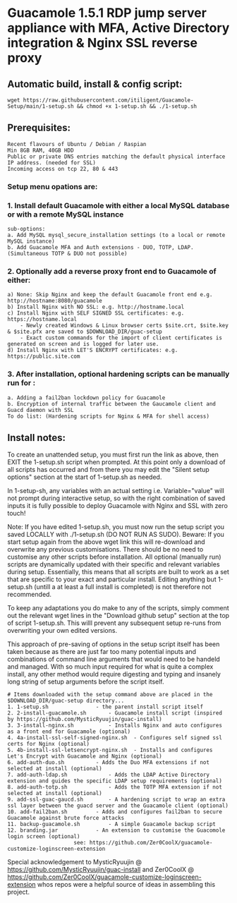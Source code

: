# Guacamole 1.5.1 RDP jump server appliance with MFA, Active Directory integration & Nginx SSL reverse proxy

## Automatic build, install & config script:

    wget https://raw.githubusercontent.com/itiligent/Guacamole-Setup/main/1-setup.sh && chmod +x 1-setup.sh && ./1-setup.sh

## Prerequisites:

	Recent flavours of Ubuntu / Debian / Raspian 
 	Min 8GB RAM, 40GB HDD
	Public or private DNS entries matching the default physical interface IP address. (needed for SSL) 
	Incoming access on tcp 22, 80 & 443

### Setup menu opations are:
	
### 1. Install default Guacamole with either a local MySQL database or with a remote MySQL instance 
	sub-options:
	a. Add MySQL mysql_secure_installation settings (to a local or remote MySQL instance)
	b. Add Guacamole MFA and Auth extensions - DUO, TOTP, LDAP. (Simultaneous TOTP & DUO not possible)
	
	
### 2. Optionally add a reverse proxy front end to Guacamole of either:
	a) None: Skip Nginx and keep the default Guacamole front end e.g. http://hostname:8080/guacamole
	b) Install Nginx with NO SSL: e.g. http://hostname.local
	c) Install Nginx with SELF SIGNED SSL certificates: e.g. https://hostname.local
		- Newly created Windows & Linux browser certs $site.crt, $site.key & $site.pfx are saved to $DOWNLOAD_DIR/guac-setup
		- Exact custom commands for the import of client certificates is generated on screen and is logged for later use.
	d) Install Nginx with LET'S ENCRYPT certificates: e.g. https://public.site.com
	
### 3. After installation, optional hardening scripts can be manually run for :
	a. Adding a fail2ban lockdown policy for Guacamole
	b. Encryption of internal traffic between the Gaucamole client and Guacd daemon with SSL 
	To do list: (Hardening scripts for Nginx & MFA for shell access)

## Install notes:

To create an unattended setup, you must first run the link as above, then EXIT the 1-setup.sh script when prompted.
At this point only a download of all scripts has occurred and from there you may edit the "Silent setup options" 
section at the start of 1-setup.sh as needed. 

In 1-setup-sh, any variables with an actual setting i.e. Variable="value" will not prompt during interactive setup, 
so with the right combination of saved inputs it is fully possible to deploy Guacamole with Nginx and SSL with zero touch!

Note: If you have edited 1-setup.sh, you must now run the setup script you saved LOCALLY with ./1-setup.sh (DO NOT RUN AS SUDO). 
Beware: If you start setup again from the above wget link this will re-download and overwrite any previous customisations. 
There should be no need to customise any other scripts before installation. All optional (manually run) scripts are 
dynamically updated with their specific and relevant variables during setup. Essentially, this means that all scripts are built 
to work as a set that are specific to your exact and particular install. Editing anything but 1-setup.sh (untill a at least a full install 
is completed) is not therefore not recommended.

To keep any adaptations you do make to any of the scripts, simply comment out the relevant wget lines in the "Download github setup" 
section at the top of script 1-setup.sh. This willl prevent any subsequent setup re-runs from overwriting your own edited versions.
 
This approach of pre-saving of options in the setup script itself has been taken because as there are just far too many potential 
inputs and combinations of command line arguments that would need to be handeld and managed. With so much input required for what 
is quite a complex install, any other method would require digesting and typing and insanely long string of setup arguments before the script itself. 

	# Items downloaded with the setup command above are placed in the $DOWNLOAD_DIR/guac-setup directory...
	1. 1-setup.sh				- the parent install script itself
	2. 2-install-guacamole.sh 		- Guacamole install script (inspired by https://github.com/MysticRyuujin/guac-install)
	3. 3-install-nginx.sh 			- Installs Nginx and auto configures as a front end for Guacamole (optional)
	4. 4a-install-ssl-self-signed-nginx.sh 	- Configures self signed ssl certs for Nginx (optional)
	5. 4b-install-ssl-letsencrypt-nginx.sh 	- Installs and configures Let's Encrypt with Guacamole and Nginx (optional)
	6. add-auth-duo.sh 			- Adds the Duo MFA extensions if not selected at install (optional)
	7. add-auth-ldap.sh 			- Adds the LDAP Active Directory extension and guides the specific LDAP setup requirements (optional)
	8. add-auth-totp.sh 			- Adds the TOTP MFA extension if not selected at install (optional)
	9. add-ssl-guac-gaucd.sh 		- A hardening script to wrap an extra ssl layer between the guacd server and the Guacamole client (optional)
	10. add-fail2ban.sh			- Adds and configures fail2ban to secure Guacamole against brute force attacks
	11. backup-guacamole.sh			- A simple Guacamole backup script
	12. branding.jar			- An extension to customise the Guacomole login screen (optional) 
	  					 see: https://github.com/Zer0CoolX/guacamole-customize-loginscreen-extension
 
Special acknowledgement to MysticRyuujin @ https://github.com/MysticRyuujin/guac-install and 
Zer0CoolX @ https://github.com/Zer0CoolX/guacamole-customize-loginscreen-extension whos repos were a helpful source of ideas in assembling this project. 
